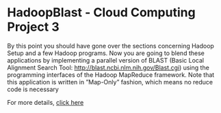 # HadoopBlast - Cloud Computing Project 3

By this point you should have gone over the sections concerning Hadoop Setup and a few Hadoop programs.
Now you are going to blend these applications by implementing a parallel version of BLAST (Basic Local
Alignment Search Tool: http://blast.ncbi.nlm.nih.gov/Blast.cgi) using the programming interfaces
of the Hadoop MapReduce framework. Note that this application is written in ”Map-Only” fashion, which
means no reduce code is necessary

For more details, [click here](https://github.com/prateek22sri/HadoopBlast/blob/master/project3.pdf)
